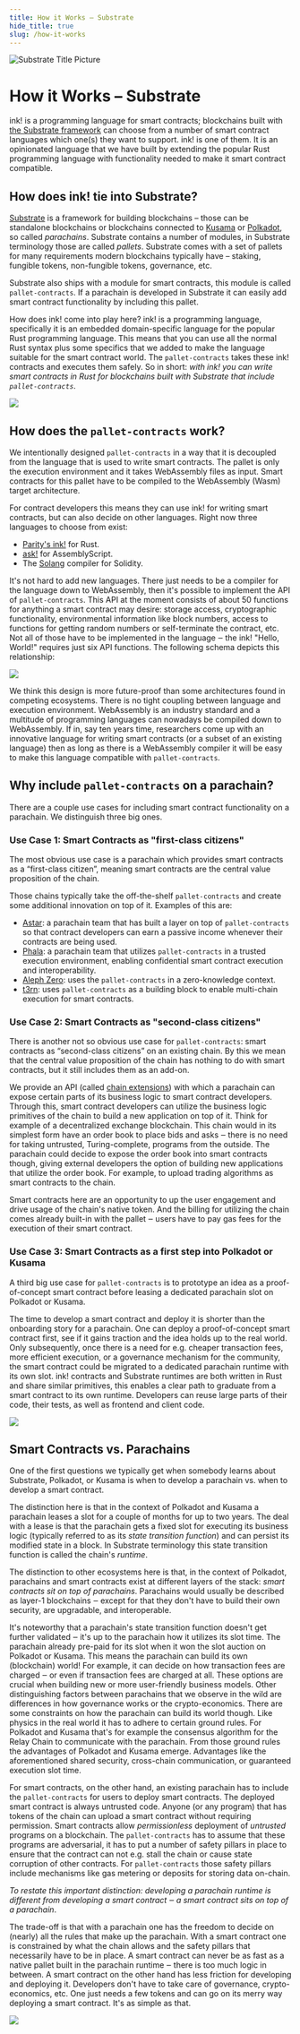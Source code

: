 ```yaml
---
title: How it Works – Substrate
hide_title: true
slug: /how-it-works
---
```


![Substrate Title Picture](/img/title/substrate.svg)

# How it Works – Substrate

ink! is a programming language for smart contracts; blockchains built with [the Substrate framework](http://substrate.io)
can choose from a number of smart contract languages which one(s) they want to support.
ink! is one of them. It is an opinionated language that we have built by extending the popular Rust programming language with functionality needed to make it smart contract compatible.

## How does ink! tie into Substrate?

[Substrate](https://substrate.io) is a framework for building blockchains – those can be standalone blockchains or blockchains connected to [Kusama](http://kusama.network) or [Polkadot](http://polkadot.network), so called _parachains_. Substrate contains a number of modules, in Substrate terminology those are called _pallets_. Substrate comes with a set of pallets for many requirements modern blockchains typically have – staking, fungible tokens, non-fungible tokens, governance, etc.

Substrate also ships with a module for smart contracts, this module is called `pallet-contracts`. If a parachain is developed in Substrate it can easily add smart contract functionality by including this pallet.

How does ink! come into play here? ink! is a programming language, specifically it is an embedded domain-specific language for the popular Rust programming language. This means that you can use all the normal Rust syntax plus some specifics that we added to make the language suitable for the smart contract world. The `pallet-contracts` takes these ink! contracts and executes them safely. So in short: _with ink! you can write smart contracts in Rust for blockchains built with Substrate that include `pallet-contracts`_.

![](/img/ink-pallet-contracts.png)

## How does the `pallet-contracts` work?

We intentionally designed `pallet-contracts` in a way that it is decoupled from the language that is used to write smart contracts. The pallet is only the execution environment and it takes WebAssembly files as input. Smart contracts for this pallet have to be compiled to the WebAssembly (Wasm) target architecture.

For contract developers this means they can use ink! for writing smart contracts, but can also decide on other languages. Right now three languages to choose from exist:

* [Parity's ink!](https://github.com/use-ink/ink) for Rust.
* [ask!](https://github.com/patractlabs/ask) for AssemblyScript.
* The [Solang](https://github.com/hyperledger-labs/solang) compiler for Solidity.

It's not hard to add new languages. There just needs to be a compiler for the language down to WebAssembly, then it's possible to implement the API of `pallet-contracts`. This API at the moment consists of about 50 functions for anything a smart contract may desire: storage access, cryptographic functionality, environmental information like block numbers, access to functions for getting random numbers or self-terminate the contract, etc. Not all of those have to be implemented in the language ‒ the ink! "Hello, World!" requires just six API functions. The following schema depicts this relationship:

![](/img/ink-substrate.png)

We think this design is more future-proof than some architectures found in competing ecosystems. There is no tight coupling between language and execution environment. WebAssembly is an industry standard and a multitude of programming languages can nowadays be compiled down to WebAssembly. If in, say ten years time, researchers come up with an innovative language for writing smart contracts (or a subset of an existing language) then as long as there is a WebAssembly compiler it will be easy to make this language compatible with `pallet-contracts`.

## Why include `pallet-contracts` on a parachain?

There are a couple use cases for including smart contract functionality on a parachain. We distinguish three big ones.

### Use Case 1: Smart Contracts as "first-class citizens"
The most obvious use case is a parachain which provides smart contracts as a “first-class citizen”, meaning smart contracts are the central value proposition of the chain.

Those chains typically take the off-the-shelf `pallet-contracts` and create some additional innovation on top of it. Examples of this are:

* [Astar](https://astar.network): a parachain team that has built a layer on top of `pallet-contracts` so that contract developers can earn a passive income whenever their contracts are being used.
* [Phala](https://www.phala.network): a parachain team that utilizes `pallet-contracts` in a trusted execution environment, enabling confidential smart contract execution and interoperability.
* [Aleph Zero](https://alephzero.org): uses the `pallet-contracts` in a zero-knowledge context.
* [t3rn](https://www.t3rn.io): uses `pallet-contracts` as a building block to enable multi-chain execution for smart contracts.

### Use Case 2: Smart Contracts as "second-class citizens"
There is another not so obvious use case for `pallet-contracts`: smart contracts as “second-class citizens” on an existing chain. By this we mean that the central value proposition of the chain has nothing to do with smart contracts, but it still includes them as an add-on.

We provide an API (called [chain extensions](../macros-attributes/chain-extension.md)) with which a parachain can expose certain parts of its business logic to smart contract developers. Through this, smart contract developers can utilize the business logic primitives of the chain to build a new application on top of it. Think for example of a decentralized exchange blockchain. This chain would in its simplest form have an order book to place bids and asks ‒ there is no need for taking untrusted, Turing-complete, programs from the outside. The parachain could decide to expose the order book into smart contracts though, giving external developers the option of building new applications that utilize the order book. For example, to upload trading algorithms as smart contracts to the chain.

Smart contracts here are an opportunity to up the user engagement and drive usage of the chain's native token. And the billing for utilizing the chain comes already built-in with the pallet ‒ users have to pay gas fees for the execution of their smart contract.

### Use Case 3: Smart Contracts as a first step into Polkadot or Kusama
A third big use case for `pallet-contracts` is to prototype an idea as a proof-of-concept smart contract before leasing a dedicated parachain slot on Polkadot or Kusama.

The time to develop a smart contract and deploy it is shorter than the onboarding story for a parachain. One can deploy a proof-of-concept smart contract first, see if it gains traction and the idea holds up to the real world. Only subsequently, once there is a need for e.g. cheaper transaction fees, more efficient execution, or a governance mechanism for the community, the smart contract could be migrated to a dedicated parachain runtime with its own slot. ink! contracts and Substrate runtimes are both written in Rust and share similar primitives, this enables a clear path to graduate from a smart contract to its own runtime. Developers can reuse large parts of their code, their tests, as well as frontend and client code.

![](/img/ink-gateway.jpg)

## Smart Contracts vs. Parachains
One of the first questions we typically get when somebody learns about Substrate, Polkadot, or Kusama is when to develop a parachain vs. when to develop a smart contract.

The distinction here is that in the context of Polkadot and Kusama a parachain leases a slot for a couple of months for up to two years. The deal with a lease is that the parachain gets a fixed slot for executing its business logic (typically referred to as its _state transition function_) and can persist its modified state in a block. In Substrate terminology this state transition function is called the chain's _runtime_.

The distinction to other ecosystems here is that, in the context of Polkadot, parachains and smart contracts exist at different layers of the stack: _smart contracts sit on top of parachains_. Parachains would usually be described as layer-1 blockchains ‒ except for that they don't have to build their own security, are upgradable, and interoperable.

It's noteworthy that a parachain's state transition function doesn't get further validated ‒ it's up to the parachain how it utilizes its slot time. The parachain already pre-paid for its slot when it won the slot auction on Polkadot or Kusama. This means the parachain can build its own (blockchain) world! For example, it can decide on how transaction fees are charged ‒ or even if transaction fees are charged at all. These options are crucial when building new or more user-friendly business models. Other distinguishing factors between parachains that we observe in the wild are differences in how governance works or the crypto-economics. There are some constraints on how the parachain can build its world though. Like physics in the real world it has to adhere to certain ground rules. For Polkadot and Kusama that's for example the consensus algorithm for the Relay Chain to communicate with the parachain. From those ground rules the advantages of Polkadot and Kusama emerge. Advantages like the aforementioned shared security, cross-chain communication, or guaranteed execution slot time.

For smart contracts, on the other hand, an existing parachain has to include the `pallet-contracts` for users to deploy smart contracts. The deployed smart contract is always untrusted code. Anyone (or any program) that has tokens of the chain can upload a smart contract without requiring permission. Smart contracts allow _permissionless_ deployment of _untrusted_ programs on a blockchain. The `pallet-contracts` has to assume that these programs are adversarial, it has to put a number of safety pillars in place to ensure that the contract can not e.g. stall the chain or cause state corruption of other contracts. For `pallet-contracts` those safety pillars include mechanisms like gas metering or deposits for storing data on-chain.

_To restate this important distinction: developing a parachain runtime is different from developing a smart contract ‒ a smart contract sits on top of a parachain_.

The trade-off is that with a parachain one has the freedom to decide on (nearly) all the rules that make up the parachain. With a smart contract one is constrained by what the chain allows and the safety pillars that necessarily have to be in place. A smart contract can never be as fast as a native pallet built in the parachain runtime ‒ there is too much logic in between.
A smart contract on the other hand has less friction for developing and deploying it. Developers don't have to take care of governance, crypto-economics, etc. One just needs a few tokens and can go on its merry way deploying a smart contract. It's as simple as that.

![](/img/smart-contract-vs-parachain.png)

